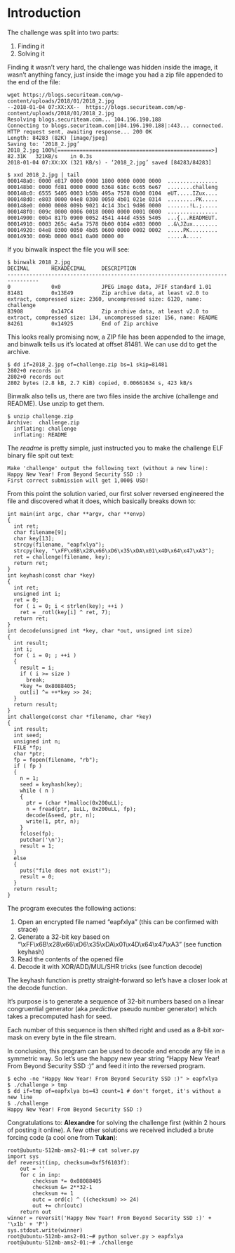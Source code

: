 # Introduction
The challenge was split into two parts:
1. Finding it
2. Solving it

Finding it wasn’t very hard, the challenge was hidden inside the image, it wasn’t anything fancy, just inside the image you had a zip file appended to the end of the file:

```
wget https://blogs.securiteam.com/wp-content/uploads/2018/01/2018_2.jpg
--2018-01-04 07:XX:XX--  https://blogs.securiteam.com/wp-content/uploads/2018/01/2018_2.jpg
Resolving blogs.securiteam.com... 104.196.190.188
Connecting to blogs.securiteam.com|104.196.190.188|:443... connected.
HTTP request sent, awaiting response... 200 OK
Length: 84283 (82K) [image/jpeg]
Saving to: ‘2018_2.jpg’
2018_2.jpg 100%[=================================================>]  82.31K   321KB/s    in 0.3s
2018-01-04 07:XX:XX (321 KB/s) - ‘2018_2.jpg’ saved [84283/84283]

$ xxd 2018_2.jpg | tail
000148a0: 0000 e817 0000 0900 1800 0000 0000 0000  ................
000148b0: 0000 fd81 0000 0000 6368 616c 6c65 6e67  ........challeng
000148c0: 6555 5405 0003 b50b 495a 7578 0b00 0104  eUT.....IZux....
000148d0: e803 0000 04e8 0300 0050 4b01 021e 0314  .........PK.....
000148e0: 0000 0008 009b 9021 4c14 3bc1 9d86 0000  .......!L.;.....
000148f0: 009c 0000 0006 0018 0000 0000 0001 0000  ................
00014900: 00b4 817b 0900 0052 4541 444d 4555 5405  ...{...READMEUT.
00014910: 0003 265c 4a5a 7578 0b00 0104 e803 0000  ..&\JZux........
00014920: 04e8 0300 0050 4b05 0600 0000 0002 0002  .....PK.........
00014930: 009b 0000 0041 0a00 0000 00              .....A.....
```

If you binwalk inspect the file you will see:

```
$ binwalk 2018_2.jpg
DECIMAL       HEXADECIMAL     DESCRIPTION
--------------------------------------------------------------------------------
0             0x0             JPEG image data, JFIF standard 1.01
81481         0x13E49         Zip archive data, at least v2.0 to extract, compressed size: 2360, uncompressed size: 6120, name: challenge
83908         0x147C4         Zip archive data, at least v2.0 to extract, compressed size: 134, uncompressed size: 156, name: README
84261         0x14925         End of Zip archive
```

This looks really promising now, a ZIP file has been appended to the image, and binwalk tells us it’s located at offset 81481. We can use dd to get the archive.

```
$ dd if=2018_2.jpg of=challenge.zip bs=1 skip=81481
2802+0 records in
2802+0 records out
2802 bytes (2.8 kB, 2.7 KiB) copied, 0.00661634 s, 423 kB/s
```

Binwalk also tells us, there are two files inside the archive (challenge and README). Use unzip to get them.
```
$ unzip challenge.zip
Archive:  challenge.zip
  inflating: challenge
  inflating: README
```

The *readme* is pretty simple, just instructed you to make the challenge ELF binary file spit out text:
```
Make 'challenge' output the following text (without a new line):
Happy New Year! From Beyond Security SSD :)
First correct submission will get 1,000$ USD!
```

From this point the solution varied, our first solver reversed engineered the file and discovered what it does, which basically breaks down to:
```
int main(int argc, char **argv, char **envp)
{
  int ret;
  char filename[9];
  char key[13];
  strcpy(filename, "eapfxlya");
  strcpy(key, "\xFF\x6B\x28\x66\xD6\x35\xDA\x01\x4D\x64\x47\xA3");
  ret = challenge(filename, key);
  return ret;
}
int keyhash(const char *key)
{
  int ret;
  unsigned int i;
  ret = 0;
  for ( i = 0; i < strlen(key); ++i )
    ret = _rotl(key[i] ^ ret, 7);
  return ret;
}
int decode(unsigned int *key, char *out, unsigned int size)
{
  int result;
  int i;
  for ( i = 0; ; ++i )
  {
    result = i;
    if ( i >= size )
      break;
    *key *= 0x8088405;
    out[i] ^= ++*key >> 24;
  }
  return result;
}
int challenge(const char *filename, char *key)
{
  int result;
  int seed;
  unsigned int n;
  FILE *fp;
  char *ptr;
  fp = fopen(filename, "rb");
  if ( fp )
  {
    n = 1;
    seed = keyhash(key);
    while ( n )
    {
      ptr = (char *)malloc(0x200uLL);
      n = fread(ptr, 1uLL, 0x200uLL, fp);
      decode(&seed, ptr, n);
      write(1, ptr, n);
    }
    fclose(fp);
    putchar('\n');
    result = 1;
  }
  else
  {
    puts("file does not exist!");
    result = 0;
  }
  return result;
}
```

The program executes the following actions:
1. Open an encrypted file named “eapfxlya” (this can be confirmed with strace)
2. Generate a 32-bit key based on “\xFF\x6B\x28\x66\xD6\x35\xDA\x01\x4D\x64\x47\xA3” (see function keyhash)
3. Read the contents of the opened file
4. Decode it with XOR/ADD/MUL/SHR tricks (see function decode)

The keyhash function is pretty straight-forward so let’s have a closer look at the decode function. 

It’s purpose is to generate a sequence of 32-bit numbers based on a linear congruential generator (aka *predictive* pseudo number generator) which takes a precomputed hash for seed. 

Each number of this sequence is then shifted right and used as a 8-bit xor-mask on every byte in the file stream. 

In conclusion, this program can be used to decode and encode any file in a symmetric way. So let’s use the happy new year string “Happy New Year! From Beyond Security SSD :)” and feed it into the reversed program.

```
$ echo -ne "Happy New Year! From Beyond Security SSD :)" > eapfxlya
$ ./challenge > tmp
$ dd if=tmp of=eapfxlya bs=43 count=1 # don't forget, it's without a new line
$ ./challenge
Happy New Year! From Beyond Security SSD :)
```
Congratulations to: **Alexandre** for solving the challenge first (within 2 hours of posting it online).
A few other solutions we received included a brute forcing code (a cool one from **Tukan**):
```
root@ubuntu-512mb-ams2-01:~# cat solver.py
import sys
def reversit(inp, checksum=0xf5f6103f):
    out = ''
    for c in inp:
        checksum *= 0x08088405
        checksum &= 2**32-1
        checksum += 1
        outc = ord(c) ^ ((checksum) >> 24)
        out += chr(outc)
    return out
winner = reversit('Happy New Year! From Beyond Security SSD :)' + '\x1b' + 'P')
sys.stdout.write(winner)
root@ubuntu-512mb-ams2-01:~# python solver.py > eapfxlya
root@ubuntu-512mb-ams2-01:~# ./challenge
```

